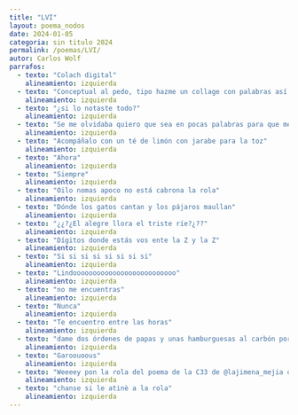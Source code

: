 ```yaml
---
title: "LVI"
layout: poema_nodos
date: 2024-01-05
categoria: sin titulo 2024
permalink: /poemas/LVI/
autor: Carlos Wolf
parrafos:
  - texto: "Colach digital"
    alineamiento: izquierda
  - texto: "Conceptual al pedo, tipo hazme un collage con palabras así cabronamente convencionales, estampa las letras para que te 'equivoques' me entiendes, tipo escribe 'mal', y se cuestionen si existe mensaje profundo (ya tu ves si le metes más diseño al pedo (topas?))"
    alineamiento: izquierda
  - texto: "¿si lo notaste todo?"
    alineamiento: izquierda
  - texto: "Se me olvidaba quiero que sea en pocas palabras para que medio si se entienda medio que no, porque al chile ya nadie lee, ni quien esto fuera la revista Expansión o Proceso"
    alineamiento: izquierda
  - texto: "Acompáñalo con un té de limón con jarabe para la toz"
    alineamiento: izquierda
  - texto: "Ahora"
    alineamiento: izquierda
  - texto: "Siempre"
    alineamiento: izquierda
  - texto: "Oilo nomas apoco no está cabrona la rola"
    alineamiento: izquierda
  - texto: "Dónde los gatos cantan y los pájaros maullan"
    alineamiento: izquierda
  - texto: "¿¿?¿El alegre llora el triste ríe?¿??"
    alineamiento: izquierda
  - texto: "Dígitos donde estás vos ente la Z y la Z"
    alineamiento: izquierda
  - texto: "Si si si si si si si si"
    alineamiento: izquierda
  - texto: "Lindoooooooooooooooooooooooooo"
    alineamiento: izquierda
  - texto: "no me encuentras"
    alineamiento: izquierda
  - texto: "Nunca"
    alineamiento: izquierda
  - texto: "Te encuentro entre las horas"
    alineamiento: izquierda
  - texto: "dame dos órdenes de papas y unas hamburguesas al carbón porfas"
    alineamiento: izquierda
  - texto: "Garoouoous"
    alineamiento: izquierda
  - texto: "Weeeey pon la rola del poema de la C33 de @lajimena_mejia quedará bien perrona (si es esa?)"
    alineamiento: izquierda
  - texto: "chanse si le atinè a la rola"
    alineamiento: izquierda
---
```

